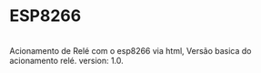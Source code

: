 # ESP8266
<br>Acionamento de Relé com o esp8266 via html,
   Versão basica do acionamento relé. version: 1.0.
</br>

